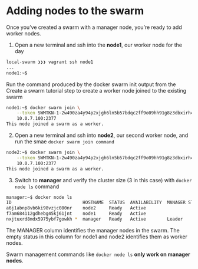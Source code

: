 # Adding nodes to the swarm

Once you’ve created a swarm with a manager node, you’re ready to add worker nodes.

1. Open a new terminal and ssh into the **node1**, our worker node for the day
```bash
local-swarm ❯❯❯ vagrant ssh node1
...
node1:~$
```
Run the command produced by the docker swarm init output from the Create a swarm tutorial step to create a worker node joined to the existing swarm
```bash
node1:~$ docker swarm join \
    --token SWMTKN-1-2w490za4y94p2xjgh6ln5b57bdqc2ff9o09hh91g8z3dbxirh4-9mt0j1iaa57ti9wk9upunodn6 \
    10.0.7.100:2377
This node joined a swarm as a worker.
```

2. Open a new terminal and ssh into **node2**, our second worker node, and run the smae `docker swarm join command`
```bash
node2:~$ docker swarm join \
    --token SWMTKN-1-2w490za4y94p2xjgh6ln5b57bdqc2ff9o09hh91g8z3dbxirh4-9mt0j1iaa57ti9wk9upunodn6 \
    10.0.7.100:2377
This node joined a swarm as a worker.    
```

3. Switch to **manager** and verify the cluster size (3 in this case) with `docker node ls` command
```bash
manager:~$ docker node ls
ID                           HOSTNAME  STATUS  AVAILABILITY  MANAGER STATUS
a6j1abnp8vb6ki98vzjc080nr    node2     Ready   Active
f7am684112gdhebg45kj61jnt    node1     Ready   Active
nxjtuxrd8mdx5975ybf7gowkh *  manager   Ready   Active        Leader
```

The MANAGER column identifies the manager nodes in the swarm. The empty status in this column for node1 and node2 identifies them as worker nodes.

Swarm management commands like `docker node ls`  **only work on manager nodes**.
